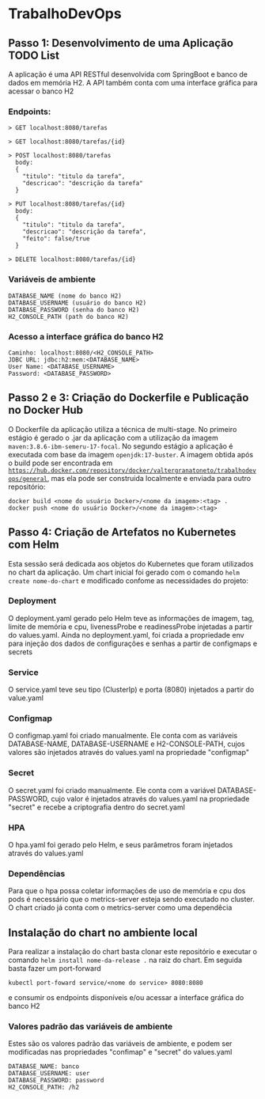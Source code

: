 # TrabalhoDevOps

## Passo 1: Desenvolvimento de uma Aplicação TODO List
A aplicação é uma API RESTful desenvolvida com SpringBoot e banco de dados em memória H2. A API também conta com uma interface gráfica para acessar o banco H2

### Endpoints:
```
> GET localhost:8080/tarefas

> GET localhost:8080/tarefas/{id}  

> POST localhost:8080/tarefas
  body:
  {
    "titulo": "titulo da tarefa",
    "descricao": "descrição da tarefa"
  }
  
> PUT localhost:8080/tarefas/{id}  
  body:
  {
    "titulo": "titulo da tarefa",
    "descricao": "descrição da tarefa",
    "feito": false/true
  }

> DELETE localhost:8080/tarefas/{id}
```

### Variáveis de ambiente
```
DATABASE_NAME (nome do banco H2)
DATABASE_USERNAME (usuário do banco H2)
DATABASE_PASSWORD (senha do banco H2)
H2_CONSOLE_PATH (path do banco H2)
```

### Acesso a interface gráfica do banco H2
```
Caminho: localhost:8080/<H2_CONSOLE_PATH>
JDBC URL: jdbc:h2:mem:<DATABASE_NAME>
User Name: <DATABASE_USERNAME>
Password: <DATABASE_PASSWORD>
```

## Passo 2 e 3: Criação do Dockerfile e Publicação no Docker Hub
O Dockerfile da aplicação utiliza a técnica de multi-stage. No primeiro estágio é gerado o .jar da aplicação com a utilização da imagem <code>maven:3.8.6-ibm-semeru-17-focal</code>. No segundo estágio a aplicação é executada com base da imagem <code>openjdk:17-buster</code>. A imagem obtida após o build pode ser encontrada em <code>https://hub.docker.com/repository/docker/valtergranatoneto/trabalhodevops/general</code>, mas ela pode ser construida localmente e enviada para outro repositório:
```
docker build <nome do usuário Docker>/<nome da imagem>:<tag> .
docker push <nome do usuário Docker>/<nome da imagem>:<tag>
```

## Passo 4: Criação de Artefatos no Kubernetes com Helm

Esta sessão será dedicada aos objetos do Kubernetes que foram utilizados no chart da aplicação. Um chart inicial foi gerado com o comando <code>helm create nome-do-chart</code> e modificado confome as necessidades do projeto:

### Deployment
O deployment.yaml gerado pelo Helm teve as informações de imagem, tag, limite de memória e cpu, livenessProbe e readinessProbe injetadas a partir do values.yaml. Ainda no deployment.yaml, foi criada a propriedade env para injeção dos dados de configurações e senhas a partir de configmaps e secrets

### Service
O service.yaml teve seu tipo (ClusterIp) e porta (8080) injetados a partir do value.yaml

### Configmap
O configmap.yaml foi criado manualmente. Ele conta com as variáveis DATABASE-NAME, DATABASE-USERNAME e H2-CONSOLE-PATH, cujos valores são injetados através do values.yaml na propriedade "configmap"

### Secret
O secret.yaml foi criado manualmente. Ele conta com a variável DATABASE-PASSWORD, cujo valor é injetados através do values.yaml na propriedade "secret" e recebe a criptografia dentro do secret.yaml

### HPA
O hpa.yaml foi gerado pelo Helm, e seus parâmetros foram injetados através do values.yaml

### Dependências
Para que o hpa possa coletar informações de uso de memória e cpu dos pods é necessário que o metrics-server esteja sendo executado no cluster. O chart criado já conta com o metrics-server como uma dependêcia

## Instalação do chart no ambiente local
Para realizar a instalação do chart basta clonar este repositório e executar o comando <code>helm install nome-da-release .</code> na raiz do chart. Em seguida basta fazer um port-forward

```
kubectl port-foward service/<nome do service> 8080:8080
```
e consumir os endpoints disponíveis e/ou acessar a interface gráfica do banco H2

### Valores padrão das variáveis de ambiente 
Estes são os valores padrão das variáveis de ambiente, e podem ser modificadas nas propriedades "confimap" e "secret" do values.yaml
```
DATABASE_NAME: banco
DATABASE_USERNAME: user
DATABASE_PASSWORD: password
H2_CONSOLE_PATH: /h2
```

